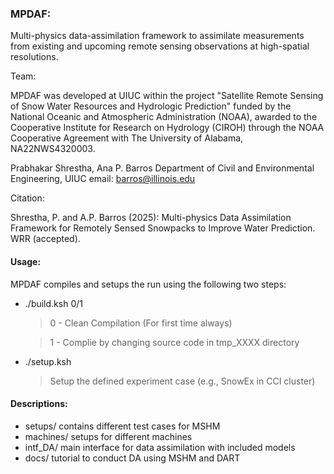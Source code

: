 ### MPDAF:
Multi-physics data-assimilation framework to assimilate measurements from
existing and upcoming remote sensing observations at high-spatial resolutions.

Team:

MPDAF was developed at UIUC within the project "Satellite Remote Sensing of Snow Water Resources 
and Hydrologic Prediction" funded  by the National Oceanic and Atmospheric Administration (NOAA), awarded to the 
Cooperative Institute for Research on Hydrology (CIROH) through the NOAA Cooperative Agreement with The University of Alabama, NA22NWS4320003. 

Prabhakar Shrestha, Ana P. Barros 
Department of Civil and Environmental Engineering, UIUC
email:  barros@illinois.edu

Citation:

Shrestha, P. and A.P. Barros (2025): Multi-physics Data Assimilation Framework for Remotely Sensed Snowpacks to Improve Water Prediction. WRR (accepted).

#### Usage:

MPDAF compiles and setups the run using the following two steps:

* ./build.ksh 0/1        
  >0 - Clean Compilation (For first time always)

  >1 - Complie by changing source code in tmp_XXXX directory
* ./setup.ksh            
  >Setup the defined experiment case (e.g., SnowEx in CCI cluster)
                       
#### Descriptions:
* setups/               contains different test cases for MSHM
* machines/             setups for different machines
* intf_DA/              main interface for data assimilation with included models 
* docs/                 tutorial to conduct DA using MSHM and DART
